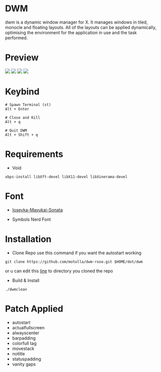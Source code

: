 
# DWM
dwm is a dynamic window manager for X. It manages windows in tiled, monocle and floating layouts. All of the layouts can be applied dynamically, optimising the environment for the application in use and the task performed.

# Preview
<img src="https://github.com/motolla/dwm-rose/blob/main/assets/dwm-preview1.png">
<img src="https://github.com/motolla/dwm-rose/blob/main/assets/dwm-preview2.png">
<img src="https://github.com/motolla/dwm-rose/blob/main/assets/dwm-preview3.png">
<img src="https://github.com/motolla/dwm-rose/blob/main/assets/dwm-preview4.png"><br>

# Keybind
```
# Spawn Terminal (st)
Alt + Enter

# Close and Kill
Alt + q

# Quit DWM
Alt + Shift + q
```

# Requirements
+ Void
```
xbps-install libXft-devel libX11-devel libXinerama-devel
```
# Font

+ [Iosevka-Mayukai-Sonata](https://github.com/Iosevka-Mayukai/Iosevka-Mayukai)

+ Symbols Nerd Font

# Installation
+ Clone Repo
use this command if you want the autostart working
```
git clone https://github.com/motolla/dwm-rose.git $HOME/dot/dwm
```
or u can edit this [line](https://github.com/motolla/dwm-rose/blob/35f761be2e0588093242eaeb406780a52a590b5e/dwm.c#L1525) to directory you cloned the repo
+ Build & Install
```
./dwmclean
```

# Patch Applied
+ autostart
+ actualfullscreen
+ alwayscenter
+ barpadding
+ colorfull tag
+ movestack
+ notitle
+ statuspadding
+ vanity gaps
